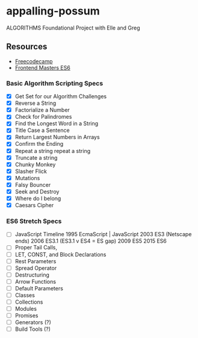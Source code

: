 # appalling-possum

ALGORITHMS Foundational Project with Elle and Greg

## Resources

- [Freecodecamp]()
- [Frontend Masters ES6](https://frontendmasters.com/courses/jsnext-es6/)

### Basic Algorithm Scripting Specs

- [x] Get Set for our Algorithm Challenges
- [x] Reverse a String 
- [x] Factorialize a Number 
- [x] Check for Palindromes 
- [x] Find the Longest Word in a String 
- [x] Title Case a Sentence 
- [x] Return Largest Numbers in Arrays 
- [x] Confirm the Ending 
- [x] Repeat a string repeat a string 
- [x] Truncate a string 
- [x] Chunky Monkey 
- [x] Slasher Flick 
- [x] Mutations 
- [x] Falsy Bouncer 
- [x] Seek and Destroy 
- [x] Where do I belong 
- [x] Caesars Cipher

### ES6 Stretch Specs

- [ ] JavaScript Timeline
      1995 EcmaScript | JavaScript
      2003 ES3 (Netscape ends)
      2006 ES3.1 (ES3.1 v ES4 = ES gap)
      2009 ES5
      2015 ES6     
- [ ] Proper Tail Calls, 
- [ ] LET, CONST, and Block Declarations
- [ ] Rest Parameters
- [ ] Spread Operator
- [ ] Destructuring
- [ ] Arrow Functions
- [ ] Default Parameters
- [ ] Classes
- [ ] Collections
- [ ] Modules
- [ ] Promises
- [ ] Generators (?)
- [ ] Build Tools (?)
